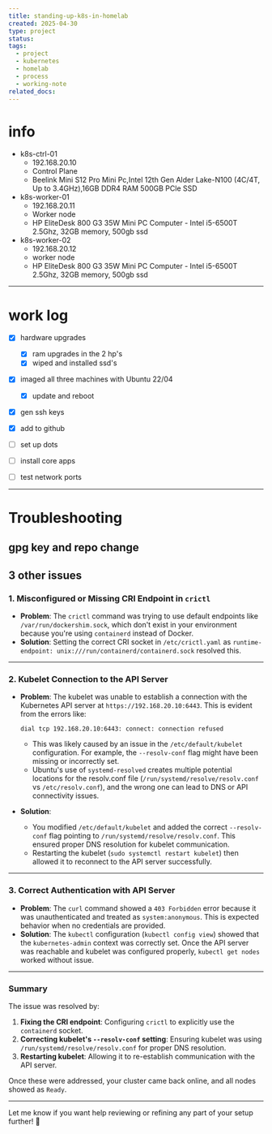 ```yaml
---
title: standing-up-k8s-in-homelab
created: 2025-04-30
type: project
status: 
tags:
  - project
  - kubernetes
  - homelab
  - process
  - working-note
related_docs:
---
```

# info

- k8s-ctrl-01 
	- 192.168.20.10
	- Control Plane
	- Beelink Mini S12 Pro Mini Pc,Intel 12th Gen Alder Lake-N100 (4C/4T, Up to 3.4GHz),16GB DDR4 RAM 500GB PCle SSD
- k8s-worker-01
	- 192.168.20.11
	- Worker node
	- HP EliteDesk 800 G3 35W Mini PC Computer - Intel i5-6500T 2.5Ghz, 32GB memory, 500gb ssd
- k8s-worker-02
	- 192.168.20.12
	- worker node
	- HP EliteDesk 800 G3 35W Mini PC Computer - Intel i5-6500T 2.5Ghz, 32GB memory, 500gb ssd

---

# work log

- [x] hardware upgrades
	- [x] ram upgrades in the 2 hp's
	- [x] wiped and installed ssd's
- [x] imaged all three machines with Ubuntu 22/04
	- [x] update and reboot
- [x] gen ssh keys
- [x] add to github
- [ ] set up dots
- [ ] install core apps
- [ ] test network ports



---

# Troubleshooting

## gpg key and repo change
## 3 other issues

### **1. Misconfigured or Missing CRI Endpoint in `crictl`**

- **Problem**: The `crictl` command was trying to use default endpoints like `/var/run/dockershim.sock`, which don't exist in your environment because you're using `containerd` instead of Docker.
- **Solution**: Setting the correct CRI socket in `/etc/crictl.yaml` as `runtime-endpoint: unix:///run/containerd/containerd.sock` resolved this.

---

### **2. Kubelet Connection to the API Server**

- **Problem**: The kubelet was unable to establish a connection with the Kubernetes API server at `https://192.168.20.10:6443`. This is evident from the errors like:
    
    ```
    dial tcp 192.168.20.10:6443: connect: connection refused
    ```
    
    - This was likely caused by an issue in the `/etc/default/kubelet` configuration. For example, the `--resolv-conf` flag might have been missing or incorrectly set.
    - Ubuntu's use of `systemd-resolved` creates multiple potential locations for the resolv.conf file (`/run/systemd/resolve/resolv.conf` vs `/etc/resolv.conf`), and the wrong one can lead to DNS or API connectivity issues.
- **Solution**:
    
    - You modified `/etc/default/kubelet` and added the correct `--resolv-conf` flag pointing to `/run/systemd/resolve/resolv.conf`. This ensured proper DNS resolution for kubelet communication.
    - Restarting the kubelet (`sudo systemctl restart kubelet`) then allowed it to reconnect to the API server successfully.

---

### **3. Correct Authentication with API Server**

- **Problem**: The `curl` command showed a `403 Forbidden` error because it was unauthenticated and treated as `system:anonymous`. This is expected behavior when no credentials are provided.
- **Solution**: The `kubectl` configuration (`kubectl config view`) showed that the `kubernetes-admin` context was correctly set. Once the API server was reachable and kubelet was configured properly, `kubectl get nodes` worked without issue.

---

### **Summary**

The issue was resolved by:

1. **Fixing the CRI endpoint**: Configuring `crictl` to explicitly use the `containerd` socket.
2. **Correcting kubelet's `--resolv-conf` setting**: Ensuring kubelet was using `/run/systemd/resolve/resolv.conf` for proper DNS resolution.
3. **Restarting kubelet**: Allowing it to re-establish communication with the API server.

Once these were addressed, your cluster came back online, and all nodes showed as `Ready`.

---

Let me know if you want help reviewing or refining any part of your setup further! 🚀

